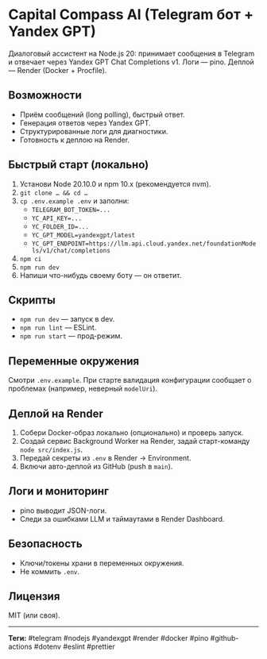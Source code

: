 # Capital Compass AI (Telegram бот + Yandex GPT)

Диалоговый ассистент на Node.js 20: принимает сообщения в Telegram и отвечает через Yandex GPT Chat Completions v1. Логи — pino. Деплой — Render (Docker + Procfile).

## Возможности
- Приём сообщений (long polling), быстрый ответ.
- Генерация ответов через Yandex GPT.
- Структурированные логи для диагностики.
- Готовность к деплою на Render.

## Быстрый старт (локально)
1. Установи Node 20.10.0 и npm 10.x (рекомендуется nvm).
2. `git clone … && cd …`
3. `cp .env.example .env` и заполни:
   - `TELEGRAM_BOT_TOKEN=...`
   - `YC_API_KEY=...`
   - `YC_FOLDER_ID=...`
   - `YC_GPT_MODEL=yandexgpt/latest`
   - `YC_GPT_ENDPOINT=https://llm.api.cloud.yandex.net/foundationModels/v1/chat/completions`
4. `npm ci`
5. `npm run dev`
6. Напиши что-нибудь своему боту — он ответит.

## Скрипты
- `npm run dev` — запуск в dev.
- `npm run lint` — ESLint.
- `npm run start` — прод-режим.

## Переменные окружения
Смотри `.env.example`. При старте валидация конфигурации сообщает о проблемах (например, неверный `modelUri`).

## Деплой на Render
1. Собери Docker-образ локально (опционально) и проверь запуск.
2. Создай сервис Background Worker на Render, задай старт-команду `node src/index.js`.
3. Передай секреты из `.env` в Render → Environment.
4. Включи авто-деплой из GitHub (push в `main`).

## Логи и мониторинг
- pino выводит JSON-логи.
- Следи за ошибками LLM и таймаутами в Render Dashboard.

## Безопасность
- Ключи/токены храни в переменных окружения.
- Не коммить `.env`.

## Лицензия
MIT (или своя).

---

**Теги:** #telegram #nodejs #yandexgpt #render #docker #pino #github-actions #dotenv #eslint #prettier
